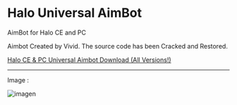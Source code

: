 # Halo Universal AimBot
AimBot for Halo CE and PC

Aimbot Created by Vivid.
The source code has been Cracked and Restored. 

[Halo CE & PC Universal Aimbot Download (All Versions!)](https://vivid-abstractions.net/logical/releases/game-specific-releases/halo-tools-game-specific-releases/halo-ce-pc-aimbot-1-09-download/)


----------------------------------------------------------------------------------------------------------------------------------

Image :

![imagen](https://i.ibb.co/m09gh66/addd.png)
